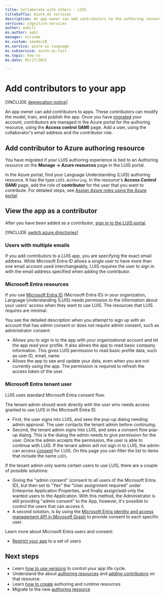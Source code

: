 ```yaml
---
title: Collaborate with others - LUIS
titleSuffix: Azure AI services
description: An app owner can add contributors to the authoring resource. These contributors can modify the model, train, and publish the app.
services: cognitive-services
author: aahill
ms.author: aahi
manager: nitinme
ms.custom: seodec18
ms.service: azure-ai-language
ms.subservice: azure-ai-luis
ms.topic: how-to
ms.date: 05/17/2021

---
```


# Add contributors to your app

[!INCLUDE [deprecation notice](./includes/deprecation-notice.md)]


An app owner can add contributors to apps. These contributors can modify the model, train, and publish the app. Once you have [migrated](luis-migration-authoring.md) your account, _contributors_ are managed in the Azure portal for the authoring resource, using the **Access control (IAM)** page. Add a user, using the collaborator's email address and the _contributor_ role.

## Add contributor to Azure authoring resource

You have migrated if your LUIS authoring experience is tied to an Authoring resource on the **Manage -> Azure resources** page in the LUIS portal.

In the Azure portal, find your Language Understanding (LUIS) authoring resource. It has the type `LUIS.Authoring`. In the resource's **Access Control (IAM)** page, add the role of **contributor** for the user that you want to contribute. For detailed steps, see [Assign Azure roles using the Azure portal](../../role-based-access-control/role-assignments-portal.md).

## View the app as a contributor

After you have been added as a contributor, [sign in to the LUIS portal](how-to/sign-in.md).

[!INCLUDE [switch azure directories](includes/switch-azure-directories.md)]

### Users with multiple emails

If you add contributors to a LUIS app, you are specifying the exact email address. While Microsoft Entra ID allows a single user to have more than one email account used interchangeably, LUIS requires the user to sign in with the email address specified when adding the contributor.

<a name="owner-and-collaborators"></a>

<a name='azure-active-directory-resources'></a>

### Microsoft Entra resources

If you use [Microsoft Entra ID](../../active-directory/index.yml) (Microsoft Entra ID) in your organization, Language Understanding (LUIS) needs permission to the information about your users' access when they want to use LUIS. The resources that LUIS requires are minimal.

You see the detailed description when you attempt to sign up with an account that has admin consent or does not require admin consent, such as administrator consent:

* Allows you to sign in to the app with your organizational account and let the app read your profile. It also allows the app to read basic company information. This gives LUIS permission to read basic profile data, such as user ID, email, name
* Allows the app to see and update your data, even when you are not currently using the app. The permission is required to refresh the access token of the user.


<a name='azure-active-directory-tenant-user'></a>

### Microsoft Entra tenant user

LUIS uses standard Microsoft Entra consent flow.

The tenant admin should work directly with the user who needs access granted to use LUIS in the Microsoft Entra ID.

* First, the user signs into LUIS, and sees the pop-up dialog needing admin approval. The user contacts the tenant admin before continuing.
* Second, the tenant admin signs into LUIS, and sees a consent flow pop-up dialog. This is the dialog the admin needs to give permission for the user. Once the admin accepts the permission, the user is able to continue with LUIS. If the tenant admin will not sign in to LUIS, the admin can access [consent](https://account.activedirectory.windowsazure.com/r#/applications) for LUIS. On this page you can filter the list to items that include the name `LUIS`.

If the tenant admin only wants certain users to use LUIS, there are a couple of possible solutions:
* Giving the "admin consent" (consent to all users of the Microsoft Entra ID), but then set to "Yes" the "User assignment required" under Enterprise Application Properties, and finally assign/add only the wanted users to the Application. With this method, the Administrator is still providing "admin consent" to the App, however, it's possible to control the users that can access it.
* A second solution, is by using the [Microsoft Entra identity and access management API in Microsoft Graph](/graph/azuread-identity-access-management-concept-overview) to provide consent to each specific user.

Learn more about Microsoft Entra users and consent:
* [Restrict your app](../../active-directory/develop/howto-restrict-your-app-to-a-set-of-users.md) to a set of users

## Next steps

* Learn [how to use versions](luis-how-to-manage-versions.md) to control your app life cycle.
* Understand the about [authoring resources](luis-how-to-azure-subscription.md) and [adding contributors](luis-how-to-collaborate.md) on that resource.
* Learn [how to create](luis-how-to-azure-subscription.md) authoring and runtime resources
* Migrate to the new [authoring resource](luis-migration-authoring.md)
